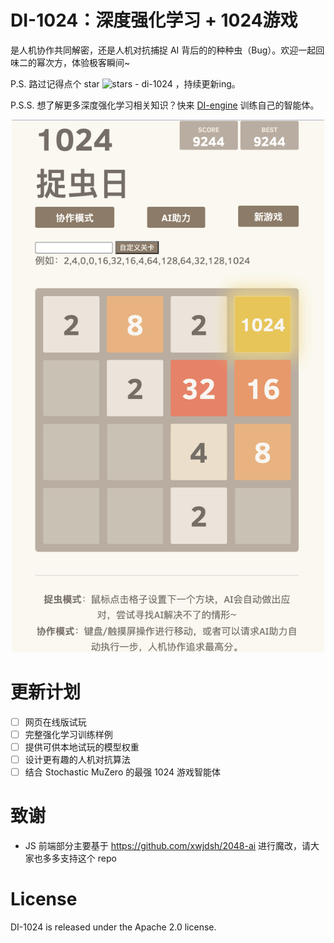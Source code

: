 # DI-1024：深度强化学习 + 1024游戏

是人机协作共同解密，还是人机对抗捕捉 AI 背后的的种种虫（Bug）。欢迎一起回味二的幂次方，体验极客瞬间~

P.S. 路过记得点个 star ![stars - di-1024](https://img.shields.io/github/stars/opendilab/di-1024?style=social) ，持续更新ing。

P.S.S. 想了解更多深度强化学习相关知识？快来 [DI-engine](https://github.com/opendilab/DI-engine) 训练自己的智能体。

<div align="center">
    <a href="https://github.com/opendilab/DI-1024"><img width="500px" height="auto" src="https://github.com/opendilab/DI-1024/blob/main/assets/di1024_demo.png"></a>
</div>

# 更新计划

- [ ] 网页在线版试玩
- [ ] 完整强化学习训练样例
- [ ] 提供可供本地试玩的模型权重
- [ ] 设计更有趣的人机对抗算法
- [ ] 结合 Stochastic MuZero 的最强 1024 游戏智能体

# 致谢
- JS 前端部分主要基于 https://github.com/xwjdsh/2048-ai 进行魔改，请大家也多多支持这个 repo 


# License
DI-1024 is released under the Apache 2.0 license.
